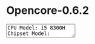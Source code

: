 # Opencore-0.6.2
<textarea>
CPU Model: i5 8300H
Chipset Model:
Intel(R) 300 Series Chipset Family LPC Controller (HM370) - A30D
GPU Model:
Intel(R) UHD Graphics 630
NVIDIA GeForce GTX 1050
SMBus : Intel(R) SMBus - A323
Standard PS/2 Keyboard
HID-Keyboard Device
HID-compliant mouse
Speaker: Realtek ALC255 @ Intel Cannon Point PCH - cAVS (Audio, Voice, Speech) [B0] PCI 5&0&0001
Wifi: Intel(R) Wireless-AC 9560 160MHz
Ethernet: Realtek PCIe GbE Family Controller
</textarea>

